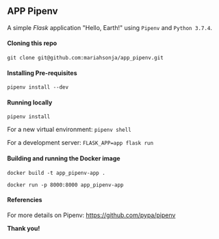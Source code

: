 ## APP Pipenv

A simple *Flask* application "Hello, Earth!" using `Pipenv` and `Python 3.7.4`.

#### Cloning this repo
 
 `git clone git@github.com:mariahsonja/app_pipenv.git`
 
#### Installing Pre-requisites

`pipenv install --dev`
 
#### Running locally

`pipenv install` 

For a new virtual environment: `pipenv shell`

For a development server: `FLASK_APP=app flask run`

#### Building and running the Docker image

`docker build -t app_pipenv-app .`

`docker run -p 8000:8000 app_pipenv-app`

#### Referencies

For more details on Pipenv: https://github.com/pypa/pipenv


**Thank you!**
